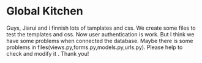 # Global Kitchen

Guys, Jiarui and i finnish lots of tamplates and css. We create some files to test the templates and css. Now user authentication is work. But I think we have some problems when connected the database. Maybe there is some problems in files(views.py,forms.py,models.py,urls.py). Please help to check and modify it . Thank you!
